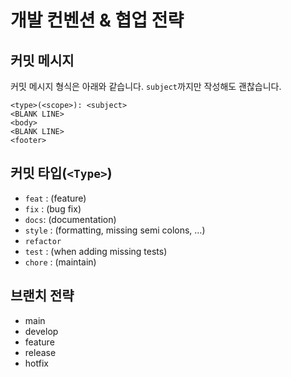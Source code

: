 # 개발 컨벤션 & 협업 전략

## 커밋 메시지

커밋 메시지 형식은 아래와 같습니다. `subject`까지만 작성해도 괜찮습니다.

```
<type>(<scope>): <subject>
<BLANK LINE>
<body>
<BLANK LINE>
<footer>
```

## 커밋 타입(`<Type>`)

- `feat` : (feature)
- `fix` : (bug fix)
- `docs`: (documentation)
- `style` : (formatting, missing semi colons, …)
- `refactor`
- `test` : (when adding missing tests)
- `chore` : (maintain)

## 브랜치 전략

- main
- develop
- feature
- release
- hotfix

